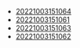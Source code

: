 - [20221003151064](/zet/20221003151064/README.md)
- [20221003151061](/zet/20221003151061/README.md)
- [20221003151063](/zet/20221003151063/README.md)
- [20221003151062](/zet/20221003151062/README.md)

